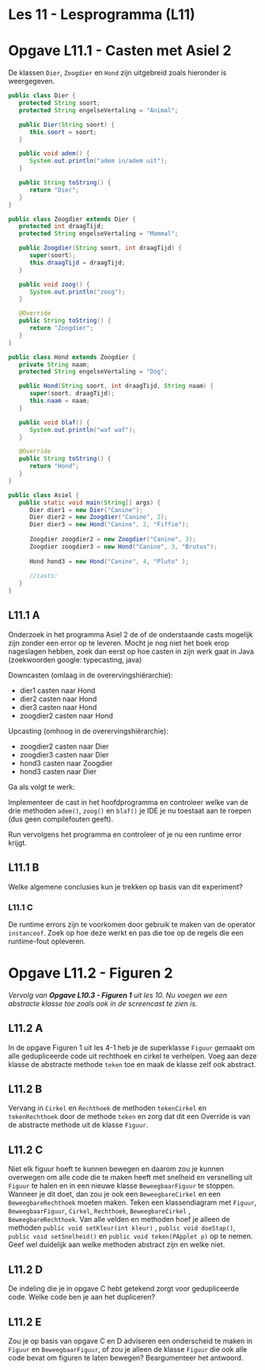Les 11 - Lesprogramma (L11)
===


# Opgave L11.1 - Casten met Asiel 2

De klassen `Dier`, `Zoogdier` en `Hond` zijn uitgebreid zoals hieronder is weergegeven.

```java
public class Dier {
   protected String soort;
   protected String engelseVertaling = "Animal";

   public Dier(String soort) {
      this.soort = soort;
   }

   public void adem() {
      System.out.println("adem in/adem uit");
   }

   public String toString() {
      return "Dier";
   }
}

public class Zoogdier extends Dier {
   protected int draagTijd;
   protected String engelseVertaling = "Mammal";

   public Zoogdier(String soort, int draagTijd) {
      super(soort);
      this.draagTijd = draagTijd;
   }

   public void zoog() {
      System.out.println("zoog");
   }

   @Override
   public String toString() {
      return "Zoogdier";
   }
}

public class Hond extends Zoogdier {
   private String naam;
   protected String engelseVertaling = "Dog";

   public Hond(String soort, int draagTijd, String naam) {
      super(soort, draagTijd);
      this.naam = naam;
   }

   public void blaf() {
      System.out.println("waf waf");
   }

   @Override
   public String toString() {
      return "Hond";
   }
}

public class Asiel {
   public static void main(String[] args) {
      Dier dier1 = new Dier("Canine");
      Dier dier2 = new Zoogdier("Canine", 2);
      Dier dier3 = new Hond("Canine", 2, "Fiffie");
      
      Zoogdier zoogdier2 = new Zoogdier("Canine", 3);
      Zoogdier zoogdier3 = new Hond("Canine", 3, "Brutus");
      
      Hond hond3 = new Hond("Canine", 4, "Pluto" );
      
      //casts:
   }
}
```

## L11.1 A

Onderzoek in het programma Asiel 2 de of de onderstaande casts mogelijk zijn zonder een error op te leveren. Mocht je nog niet het boek erop nageslagen hebben, zoek dan eerst op hoe casten in zijn werk gaat in Java (zoekwoorden google: typecasting, java)

Downcasten (omlaag in de overervingshiërarchie):
-   dier1 casten naar Hond
-   dier2 casten naar Hond
-   dier3 casten naar Hond
-   zoogdier2 casten naar Hond

Upcasting (omhoog in de overervingshiërarchie):
-   zoogdier2 casten naar Dier
-   zoogdier3 casten naar Dier
-   hond3 casten naar Zoogdier
-   hond3 casten naar Dier

Ga als volgt te werk:

Implementeer de cast in het hoofdprogramma en controleer welke van de drie methoden `adem()`, `zoog()` en `blaf()` je IDE je nu toestaat aan te roepen (dus geen compilefouten geeft).

Run vervolgens het programma en controleer of je nu een runtime error krijgt.

## L11.1 B

Welke algemene conclusies kun je trekken op basis van dit experiment?

### L11.1 C

De runtime errors zijn te voorkomen door gebruik te maken van de operator `instanceof`. Zoek op hoe deze werkt en pas die toe op de regels die een runtime-fout opleveren.


# Opgave L11.2 - Figuren 2

*Vervolg van **Opgave L10.3 - Figuren 1** uit les 10. Nu voegen we een abstracte klasse toe zoals ook in de screencast te zien is.*

## L11.2 A

In de opgave Figuren 1 uit les 4-1 heb je de superklasse `Figuur` gemaakt om alle gedupliceerde code uit rechthoek en cirkel te verhelpen. Voeg aan deze klasse de abstracte methode `teken` toe en maak de klasse zelf ook abstract.

## L11.2 B

Vervang in `Cirkel` en `Rechthoek` de methoden `tekenCirkel` en `tekenRechthoek` door de methode `teken` en zorg dat dit een Override is van de abstracte methode uit de klasse `Figuur`.

## L11.2 C

Niet elk figuur hoeft te kunnen bewegen en daarom zou je kunnen overwegen om alle code die te maken heeft met snelheid en versnelling uit `Figuur` te halen en in een nieuwe klasse `BeweegbaarFiguur` te stoppen. Wanneer je dit doet, dan zou je ook een `BeweegbareCirkel` en een `BeweegbareRechthoek` moeten maken.
Teken een klassendiagram met `Figuur`, `BeweegbaarFiguur`, `Cirkel`, `Rechthoek`, `BeweegbareCirkel` , `BeweegbareRechthoek`. Van alle velden en methoden hoef je alleen de methoden `public void setKleur(int kleur)` , `public void doeStap()`, `public void setSnelheid()` en `public void teken(PApplet p)` op te nemen. Geef wel duidelijk aan welke methoden abstract zijn en welke niet.

## L11.2 D

De indeling die je in opgave C hebt getekend zorgt voor gedupliceerde code. Welke code ben je aan het dupliceren?

## L11.2 E

Zou je op basis van opgave C en D adviseren een onderscheid te maken in `Figuur` en `BeweegbaarFiguur`, of zou je alleen de klasse `Figuur` die ook alle code bevat om figuren te laten bewegen? Beargumenteer het antwoord.

